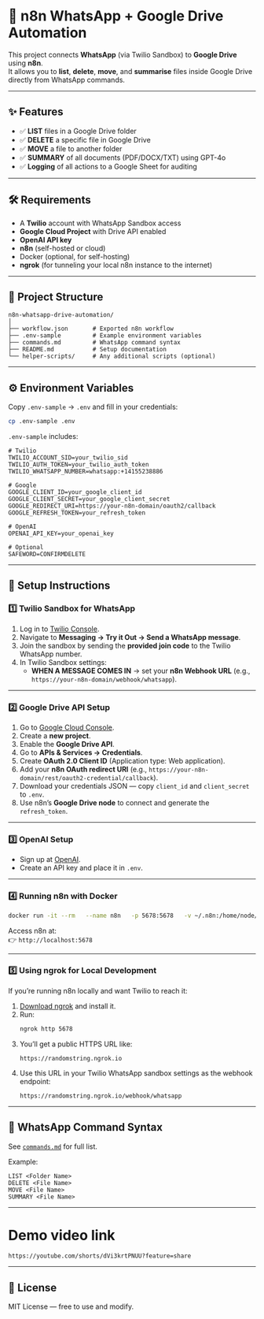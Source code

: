 # 📱 n8n WhatsApp + Google Drive Automation

This project connects **WhatsApp** (via Twilio Sandbox) to **Google Drive** using **n8n**.  
It allows you to **list**, **delete**, **move**, and **summarise** files inside Google Drive directly from WhatsApp commands.

---

## ✨ Features
- ✅ **LIST** files in a Google Drive folder
- ✅ **DELETE** a specific file in Google Drive
- ✅ **MOVE** a file to another folder
- ✅ **SUMMARY** of all documents (PDF/DOCX/TXT) using GPT-4o 
- ✅ **Logging** of all actions to a Google Sheet for auditing

---

## 🛠 Requirements
- A **Twilio** account with WhatsApp Sandbox access
- **Google Cloud Project** with Drive API enabled
- **OpenAI API key** 
- **n8n** (self-hosted or cloud)
- Docker (optional, for self-hosting)
- **ngrok** (for tunneling your local n8n instance to the internet)

---

## 📂 Project Structure
```
n8n-whatsapp-drive-automation/
│
├── workflow.json       # Exported n8n workflow
├── .env-sample         # Example environment variables
├── commands.md         # WhatsApp command syntax
├── README.md           # Setup documentation
└── helper-scripts/     # Any additional scripts (optional)
```

---

## ⚙️ Environment Variables

Copy `.env-sample` → `.env` and fill in your credentials:

```bash
cp .env-sample .env
```

`.env-sample` includes:
```env
# Twilio
TWILIO_ACCOUNT_SID=your_twilio_sid
TWILIO_AUTH_TOKEN=your_twilio_auth_token
TWILIO_WHATSAPP_NUMBER=whatsapp:+14155238886

# Google
GOOGLE_CLIENT_ID=your_google_client_id
GOOGLE_CLIENT_SECRET=your_google_client_secret
GOOGLE_REDIRECT_URI=https://your-n8n-domain/oauth2/callback
GOOGLE_REFRESH_TOKEN=your_refresh_token

# OpenAI
OPENAI_API_KEY=your_openai_key

# Optional
SAFEWORD=CONFIRMDELETE
```

---

## 🔑 Setup Instructions

### 1️⃣ Twilio Sandbox for WhatsApp
1. Log in to [Twilio Console](https://www.twilio.com/console).
2. Navigate to **Messaging → Try it Out → Send a WhatsApp message**.
3. Join the sandbox by sending the **provided join code** to the Twilio WhatsApp number.
4. In Twilio Sandbox settings:
   - **WHEN A MESSAGE COMES IN** → set your **n8n Webhook URL** (e.g., `https://your-n8n-domain/webhook/whatsapp`).

---

### 2️⃣ Google Drive API Setup
1. Go to [Google Cloud Console](https://console.cloud.google.com/).
2. Create a **new project**.
3. Enable the **Google Drive API**.
4. Go to **APIs & Services → Credentials**.
5. Create **OAuth 2.0 Client ID** (Application type: Web application).
6. Add your **n8n OAuth redirect URI** (e.g., `https://your-n8n-domain/rest/oauth2-credential/callback`).
7. Download your credentials JSON — copy `client_id` and `client_secret` to `.env`.
8. Use n8n’s **Google Drive node** to connect and generate the `refresh_token`.

---

### 3️⃣ OpenAI Setup
- Sign up at [OpenAI](https://platform.openai.com/).
- Create an API key and place it in `.env`.

---


### 4️⃣ Running n8n with Docker

```bash
docker run -it --rm   --name n8n   -p 5678:5678   -v ~/.n8n:/home/node/.n8n   --env-file .env   n8nio/n8n
```

Access n8n at:  
👉 `http://localhost:5678`

---

### 5️⃣ Using ngrok for Local Development

If you’re running n8n locally and want Twilio to reach it:

1. [Download ngrok](https://ngrok.com/download) and install it.
2. Run:
   ```bash
   ngrok http 5678
   ```
3. You’ll get a public HTTPS URL like:
   ```
   https://randomstring.ngrok.io
   ```
4. Use this URL in your Twilio WhatsApp sandbox settings as the webhook endpoint:
   ```
   https://randomstring.ngrok.io/webhook/whatsapp
   ```

---

## 📜 WhatsApp Command Syntax

See [`commands.md`](./commands.md) for full list.

Example:
```
LIST <Folder Name>
DELETE <File Name>
MOVE <File Name>
SUMMARY <File Name>

```

---

# Demo video link
```
https://youtube.com/shorts/dVi3krtPNUU?feature=share
```

---

## 📄 License
MIT License — free to use and modify.

